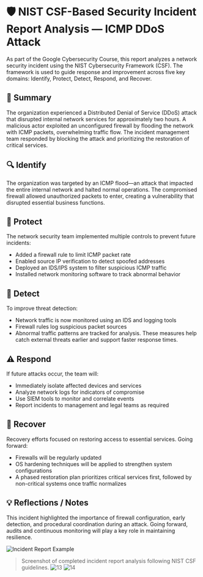 # 🛡️ NIST CSF-Based Security Incident Report Analysis — ICMP DDoS Attack
As part of the Google Cybersecurity Course, this report analyzes a network security incident using the NIST Cybersecurity Framework (CSF). The framework is used to guide response and improvement across five key domains: Identify, Protect, Detect, Respond, and Recover.

## 📝 Summary
The organization experienced a Distributed Denial of Service (DDoS) attack that disrupted internal network services for approximately two hours. A malicious actor exploited an unconfigured firewall by flooding the network with ICMP packets, overwhelming traffic flow. The incident management team responded by blocking the attack and prioritizing the restoration of critical services.

## 🔍 Identify
The organization was targeted by an ICMP flood—an attack that impacted the entire internal network and halted normal operations. The compromised firewall allowed unauthorized packets to enter, creating a vulnerability that disrupted essential business functions.

## 🔐 Protect
The network security team implemented multiple controls to prevent future incidents:
- Added a firewall rule to limit ICMP packet rate
- Enabled source IP verification to detect spoofed addresses
- Deployed an IDS/IPS system to filter suspicious ICMP traffic
- Installed network monitoring software to track abnormal behavior

## 📡 Detect
To improve threat detection:
- Network traffic is now monitored using an IDS and logging tools
- Firewall rules log suspicious packet sources
- Abnormal traffic patterns are tracked for analysis. These measures help catch external threats earlier and support faster response times.


## ⚠️ Respond
If future attacks occur, the team will:
- Immediately isolate affected devices and services
- Analyze network logs for indicators of compromise
- Use SIEM tools to monitor and correlate events
- Report incidents to management and legal teams as required

## 🔁 Recover
Recovery efforts focused on restoring access to essential services. Going forward:
- Firewalls will be regularly updated
- OS hardening techniques will be applied to strengthen system configurations
- A phased restoration plan prioritizes critical services first, followed by non-critical systems once traffic normalizes

## 💡 Reflections / Notes
This incident highlighted the importance of firewall configuration, early detection, and procedural coordination during an attack. Going forward, audits and continuous monitoring will play a key role in maintaining resilience.

![Incident Report Example](incident-report-example.png)
> Screenshot of completed incident report analysis following NIST CSF guidelines.
![13](https://github.com/user-attachments/assets/5083324f-55d5-4024-a452-d5e44def07a8)
![14](https://github.com/user-attachments/assets/26d3d0e0-6006-4969-a5ea-f995bc568f2a)
